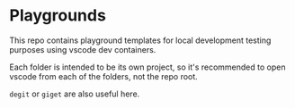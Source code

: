 # Playgrounds

This repo contains playground templates for local development testing purposes
using vscode dev containers.

Each folder is intended to be its own project, so it's recommended to open
vscode from each of the folders, not the repo root.

`degit` or `giget` are also useful here.
